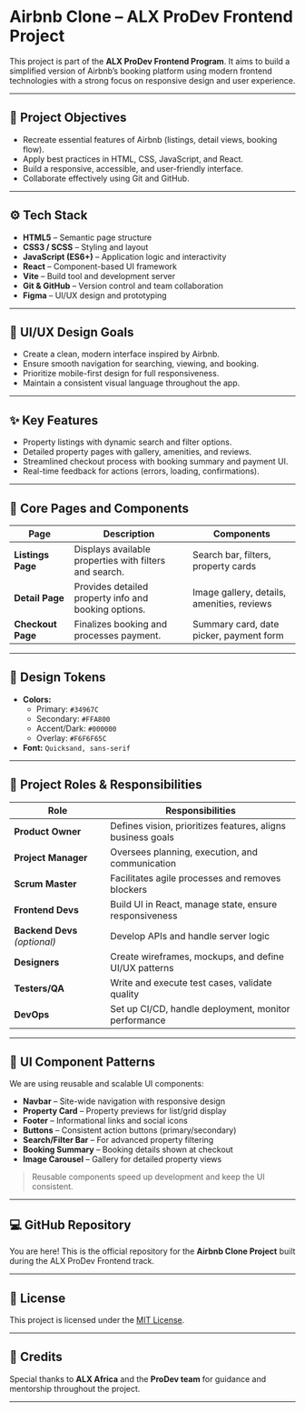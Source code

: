 # Airbnb Clone – ALX ProDev Frontend Project

This project is part of the **ALX ProDev Frontend Program**. It aims to build a simplified version of Airbnb’s booking platform using modern frontend technologies with a strong focus on responsive design and user experience.

---

## 🌟 Project Objectives

- Recreate essential features of Airbnb (listings, detail views, booking flow).
- Apply best practices in HTML, CSS, JavaScript, and React.
- Build a responsive, accessible, and user-friendly interface.
- Collaborate effectively using Git and GitHub.

---

## ⚙️ Tech Stack

- **HTML5** – Semantic page structure  
- **CSS3 / SCSS** – Styling and layout  
- **JavaScript (ES6+)** – Application logic and interactivity  
- **React** – Component-based UI framework  
- **Vite** – Build tool and development server  
- **Git & GitHub** – Version control and team collaboration  
- **Figma** – UI/UX design and prototyping

---

## 🎨 UI/UX Design Goals

- Create a clean, modern interface inspired by Airbnb.
- Ensure smooth navigation for searching, viewing, and booking.
- Prioritize mobile-first design for full responsiveness.
- Maintain a consistent visual language throughout the app.

---

## ✨ Key Features

- Property listings with dynamic search and filter options.
- Detailed property pages with gallery, amenities, and reviews.
- Streamlined checkout process with booking summary and payment UI.
- Real-time feedback for actions (errors, loading, confirmations).

---

## 📄 Core Pages and Components

| Page                | Description                                             | Components |
|---------------------|---------------------------------------------------------|------------|
| **Listings Page**   | Displays available properties with filters and search.  | Search bar, filters, property cards |
| **Detail Page**     | Provides detailed property info and booking options.    | Image gallery, details, amenities, reviews |
| **Checkout Page**   | Finalizes booking and processes payment.                | Summary card, date picker, payment form |

---

## 🎨 Design Tokens

- **Colors:**
  - Primary: `#34967C`
  - Secondary: `#FFA800`
  - Accent/Dark: `#000000`
  - Overlay: `#F6F6F65C`
- **Font:** `Quicksand, sans-serif`

---

## 🤝 Project Roles & Responsibilities

| Role               | Responsibilities |
|--------------------|------------------|
| **Product Owner**   | Defines vision, prioritizes features, aligns business goals |
| **Project Manager** | Oversees planning, execution, and communication |
| **Scrum Master**    | Facilitates agile processes and removes blockers |
| **Frontend Devs**   | Build UI in React, manage state, ensure responsiveness |
| **Backend Devs** *(optional)* | Develop APIs and handle server logic |
| **Designers**       | Create wireframes, mockups, and define UI/UX patterns |
| **Testers/QA**      | Write and execute test cases, validate quality |
| **DevOps**          | Set up CI/CD, handle deployment, monitor performance |

---

## 🧩 UI Component Patterns

We are using reusable and scalable UI components:

- **Navbar** – Site-wide navigation with responsive design
- **Property Card** – Property previews for list/grid display
- **Footer** – Informational links and social icons
- **Buttons** – Consistent action buttons (primary/secondary)
- **Search/Filter Bar** – For advanced property filtering
- **Booking Summary** – Booking details shown at checkout
- **Image Carousel** – Gallery for detailed property views

> Reusable components speed up development and keep the UI consistent.

---

## 💻 GitHub Repository

You are here! This is the official repository for the **Airbnb Clone Project** built during the ALX ProDev Frontend track.

---

## 📢 License

This project is licensed under the [MIT License](LICENSE).

---

## 🙌 Credits

Special thanks to **ALX Africa** and the **ProDev team** for guidance and mentorship throughout the project.

---
